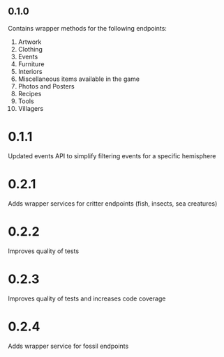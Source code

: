 ## 0.1.0

Contains wrapper methods for the following endpoints:
1. Artwork
2. Clothing
3. Events
4. Furniture
5. Interiors
6. Miscellaneous items available in the game
7. Photos and Posters
8. Recipes
9. Tools
10. Villagers

# 0.1.1

Updated events API to simplify filtering events for a specific hemisphere

# 0.2.1

Adds wrapper services for critter endpoints (fish, insects, sea creatures)

# 0.2.2

Improves quality of tests

# 0.2.3

Improves quality of tests and increases code coverage

# 0.2.4

Adds wrapper service for fossil endpoints